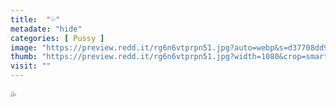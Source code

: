 ```yaml
---
title:  "💦"
metadate: "hide"
categories: [ Pussy ]
image: "https://preview.redd.it/rg6n6vtprpn51.jpg?auto=webp&s=d37708dd94dde400d2fd14a3d314e2853f1eece6"
thumb: "https://preview.redd.it/rg6n6vtprpn51.jpg?width=1080&crop=smart&auto=webp&s=701b5dde46e806f9fc52765415899b3cc2b9ced0"
visit: ""
---
```

💦
